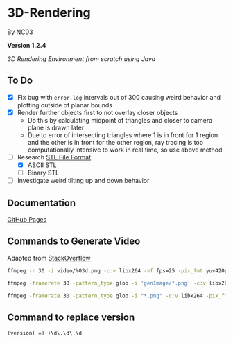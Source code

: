 # 3D-Rendering

By NC03

**Version 1.2.4**

*3D Rendering Environment from scratch using Java*

## To Do

- [X] Fix bug with `error.log` intervals out of 300 causing weird behavior and plotting outside of planar bounds
- [X] Render further objects first to not overlay closer objects
  - Do this by calculating midpoint of triangles and closer to camera plane is drawn later
  - Due to error of intersecting triangles where 1 is in front for 1 region and the other is in front for the other region, ray tracing is too computationally intensive to work in real time, so use above method
- [ ] Research [STL File Format](https://en.wikipedia.org/wiki/STL_%28file_format%29)
  - [X] ASCII STL
  - [ ] Binary STL
- [ ] Investigate weird tilting up and down behavior

## Documentation

[GitHub Pages](https://nc03.github.io/3D-Rendering/)

## Commands to Generate Video

Adapted from [StackOverflow](https://stackoverflow.com/questions/24961127/how-to-create-a-video-from-images-with-ffmpeg)

```bash
ffmpeg -r 30 -i video/%03d.png -c:v libx264 -vf fps=25 -pix_fmt yuv420p out.mp4

ffmpeg -framerate 30 -pattern_type glob -i 'genImage/*.png' -c:v libx264 -pix_fmt yuv420p out2.mp4

ffmpeg -framerate 30 -pattern_type glob -i "*.png" -c:v libx264 -pix_fmt yuv420p out.mp4
```

## Command to replace version

`(version[ =]+)\d\.\d\.\d`
